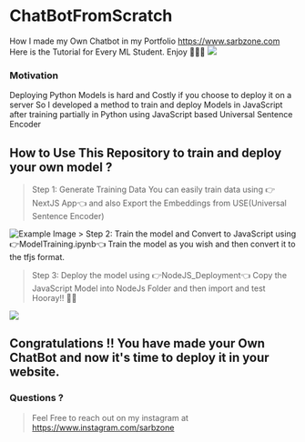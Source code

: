 # ChatBotFromScratch
How I made my Own Chatbot in my Portfolio https://www.sarbzone.com Here is the Tutorial for Every ML Student. Enjoy 🎉🎉🎉
<img src="https://i.ibb.co/B43YrVs/IMG-0623.gif"/>

### Motivation
Deploying Python Models is hard and Costly if you choose to deploy it on a server
So I developed a method to train and deploy Models in JavaScript after training partially in Python using JavaScript based Universal Sentence Encoder

## How to Use This Repository to train and deploy your own model ?

>Step 1: Generate Training Data
You can easily train data using 👉NextJS App👈 and
also Export the Embeddings from USE(Universal Sentence Encoder)
<img src="https://i.ibb.co/rb1GPwd/Screenshot-2024-04-21-at-5-08-28-AM.png" alt="Example Image">
> Step 2: Train the model and Convert to JavaScript using 👉ModelTraining.ipynb👈
Train the model as you wish and then convert it to the tfjs format.

>Step 3: Deploy the model using 👉NodeJS_Deployment👈
Copy the JavaScript Model into NodeJs Folder and then import and test Hooray!! 🎉🎉
<img src="https://i.ibb.co/ftCnkC1/ezgif-6-51e3da6360.gif"/>


## Congratulations !! You have made your Own ChatBot and now it's time to deploy it in your website.

### Questions ?
>Feel Free to reach out on my instagram at https://www.instagram.com/sarbzone
